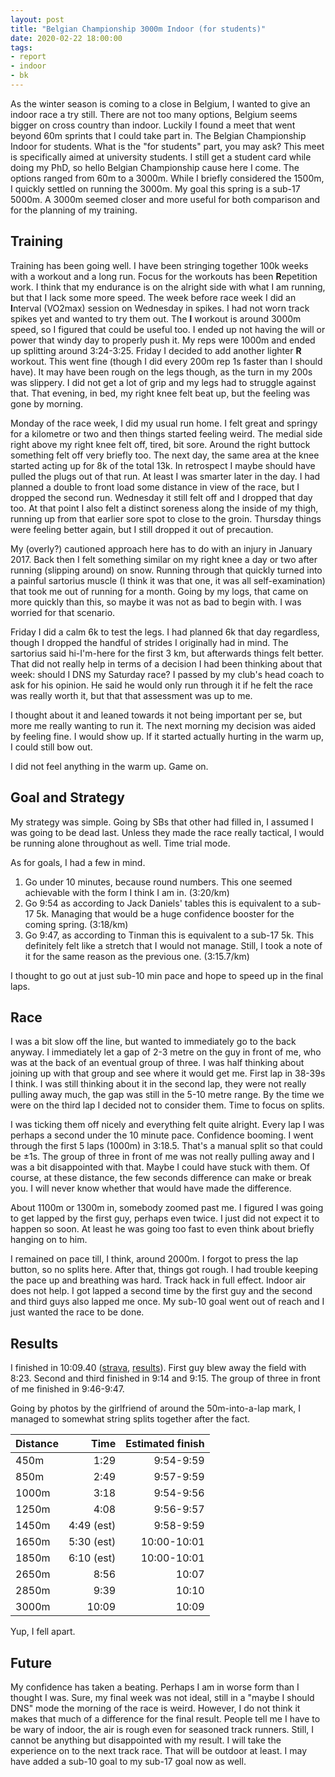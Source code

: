 ```yaml
---
layout: post
title: "Belgian Championship 3000m Indoor (for students)"
date: 2020-02-22 18:00:00
tags:
- report
- indoor
- bk
---
```


As the winter season is coming to a close in Belgium, I wanted to give an
indoor race a try still.  There are not too many options, Belgium seems bigger
on cross country than indoor. Luckily I found a meet that went beyond 60m
sprints that I could take part in. The Belgian Championship Indoor for
students. What is the "for students" part, you may ask? This meet is
specifically aimed at university students. I still get a student card while
doing my PhD, so hello Belgian Championship cause here I come. The options
ranged from 60m to a 3000m. While I briefly considered the 1500m, I quickly
settled on running the 3000m. My goal this spring is a sub-17 5000m. A 3000m
seemed closer and more useful for both comparison and for the planning of my
training.

## Training

Training has been going well. I have been stringing together 100k weeks with a
workout and a long run. Focus for the workouts has been **R**epetition work. I
think that my endurance is on the alright side with what I am running, but that
I lack some more speed. The week before race week I did an **I**nterval
(VO2max) session on Wednesday in spikes. I had not worn track spikes yet and
wanted to try them out. The **I** workout is around 3000m speed, so I figured
that could be useful too. I ended up not having the will or power that windy
day to properly push it. My reps were 1000m and ended up splitting around
3:24-3:25. Friday I decided to add another lighter **R** workout. This went
fine (though I did every 200m rep 1s faster than I should have). It may have
been rough on the legs though, as the turn in my 200s was slippery. I did not
get a lot of grip and my legs had to struggle against that. That evening, in
bed, my right knee felt beat up, but the feeling was gone by morning.

Monday of the race week, I did my usual run home. I felt great and springy for
a kilometre or two and then things started feeling weird. The medial side right
above my right knee felt off, tired, bit sore. Around the right buttock
something felt off very briefly too.  The next day, the same area at the knee
started acting up for 8k of the total 13k. In retrospect I maybe should have
pulled the plugs out of that run. At least I was smarter later in the day. I
had planned a double to front load some distance in view of the race, but I
dropped the second run. Wednesday it still felt off and I dropped that day too.
At that point I also felt a distinct soreness along the inside of my thigh,
running up from that earlier sore spot to close to the groin. Thursday things
were feeling better again, but I still dropped it out of precaution.

My (overly?) cautioned approach here has to do with an injury in January 2017.
Back then I felt something similar on my right knee a day or two after running
(slipping around) on snow. Running through that quickly turned into a painful
sartorius muscle (I think it was that one, it was all self-examination) that
took me out of running for a month. Going by my logs, that came on more quickly
than this, so maybe it was not as bad to begin with. I was worried for that
scenario.

Friday I did a calm 6k to test the legs. I had planned 6k that day regardless,
though I dropped the handful of strides I originally had in mind. The sartorius
said hi-I'm-here for the first 3 km, but afterwards things felt better. That
did not really help in terms of a decision I had been thinking about that week:
should I DNS my Saturday race? I passed by my club's head coach to ask for his
opinion. He said he would only run through it if he felt the race was really
worth it, but that that assessment was up to me.

I thought about it and leaned towards it not being important per se, but more
me really wanting to run it. The next morning my decision was aided by feeling
fine.  I would show up. If it started actually hurting in the warm up, I could
still bow out.

I did not feel anything in the warm up. Game on.

## Goal and Strategy

My strategy was simple. Going by SBs that other had filled in, I assumed I was
going to be dead last. Unless they made the race really tactical, I would be
running alone throughout as well. Time trial mode.

As for goals, I had a few in mind.

1. Go under 10 minutes, because round numbers. This one seemed achievable with
   the form I think I am in. (3:20/km)
2. Go 9:54 as according to Jack Daniels' tables this is equivalent to a sub-17
   5k. Managing that would be a huge confidence booster for the coming spring. (3:18/km)
3. Go 9:47, as according to Tinman this is equivalent to a sub-17 5k. This
   definitely felt like a stretch that I would not manage. Still, I took a note
   of it for the same reason as the previous one. (3:15.7/km)

I thought to go out at just sub-10 min pace and hope to speed up in the final
laps.

## Race

I was a bit slow off the line, but wanted to immediately go to the back anyway.
I immediately let a gap of 2-3 metre on the guy in front of me, who was at the
back of an eventual group of three. I was half thinking about joining up with
that group and see where it would get me. First lap in 38-39s I think. I was
still thinking about it in the second lap, they were not really pulling away
much, the gap was still in the 5-10 metre range. By the time we were on the
third lap I decided not to consider them. Time to focus on splits.

I was ticking them off nicely and everything felt quite alright. Every lap I
was perhaps a second under the 10 minute pace. Confidence booming. I went
through the first 5 laps (1000m) in 3:18.5. That's a manual split so that could
be ±1s. The group of three in front of me was not really pulling away and I was
a bit disappointed with that. Maybe I could have stuck with them. Of course, at
these distance, the few seconds difference can make or break you. I will never
know whether that would have made the difference.

About 1100m or 1300m in, somebody zoomed past me. I figured I was going to get
lapped by the first guy, perhaps even twice. I just did not expect it to happen
so soon. At least he was going too fast to even think about briefly hanging on
to him.

I remained on pace till, I think, around 2000m. I forgot to press the lap
button, so no splits here. After that, things got rough. I had trouble keeping
the pace up and breathing was hard. Track hack in full effect. Indoor air does
not help. I got lapped a second time by the first guy and the second and third
guys also lapped me once. My sub-10 goal went out of reach and I just wanted
the race to be done.

## Results

I finished in 10:09.40 ([strava], [results]). First guy blew away the field
with 8:23. Second and third finished in 9:14 and 9:15. The group of three in
front of me finished in 9:46-9:47.

Going by photos by the girlfriend of around the 50m-into-a-lap mark, I managed
to somewhat string splits together after the fact.

|Distance|Time|Estimated finish|
|------|----:|----:|
| 450m | 1:29 | 9:54-9:59 |
| 850m | 2:49 | 9:57-9:59 |
| 1000m | 3:18 | 9:54-9:56 |
| 1250m | 4:08 | 9:56-9:57 |
| 1450m | 4:49 (est) | 9:58-9:59 |
| 1650m | 5:30 (est) | 10:00-10:01 |
| 1850m | 6:10 (est) | 10:00-10:01 |
| 2650m | 8:56 | 10:07 |
| 2850m | 9:39 | 10:10 |
| 3000m | 10:09 | 10:09 |

Yup, I fell apart.

## Future

My confidence has taken a beating. Perhaps I am in worse form than I thought I
was. Sure, my final week was not ideal, still in a "maybe I should DNS" mode
the morning of the race is weird. However, I do not think it makes that much of
a difference for the final result. People tell me I have to be wary of indoor,
the air is rough even for seasoned track runners. Still, I cannot be anything
but disappointed with my result. I will take the experience on to the next
track race. That will be outdoor at least. I may have added a sub-10 goal to my
sub-17 goal now as well.

[strava]: https://www.strava.com/activities/3122557751
[results]: http://www.toastit-live.be/results/2020/feb/za22/event012h01.html
